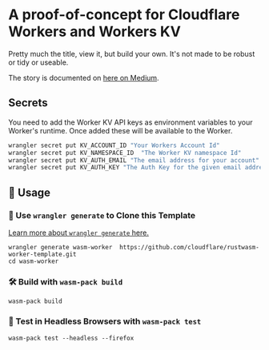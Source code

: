 # A proof-of-concept for Cloudflare Workers and Workers KV

Pretty much the title, view it, but build your own. It's not made to be robust or tidy or useable.

The story is documented on [here on Medium](https://medium.com/@psiphi75/rust-and-serverless-with-a-focus-on-cloudflare-workers-342effbc4f85).

## Secrets

You need to add the Worker KV API keys as environment variables to your Worker's runtime. Once
added these will be available to the Worker.

```sh
wrangler secret put KV_ACCOUNT_ID "Your Workers Account Id"
wrangler secret put KV_NAMESPACE_ID  "The Worker KV namespace Id"
wrangler secret put KV_AUTH_EMAIL "The email address for your account"
wrangler secret put KV_AUTH_KEY "The Auth Key for the given email address"
```

## 🚴 Usage

### 🐑 Use `wrangler generate` to Clone this Template

[Learn more about `wrangler generate` here.](https://github.com/cloudflare/wrangler)

```
wrangler generate wasm-worker  https://github.com/cloudflare/rustwasm-worker-template.git
cd wasm-worker
```

### 🛠️ Build with `wasm-pack build`

```
wasm-pack build
```

### 🔬 Test in Headless Browsers with `wasm-pack test`

```
wasm-pack test --headless --firefox
```
